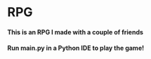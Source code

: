 # RPG

<h4>This is an RPG I made with a couple of friends</h4>
<h4>Run main.py in a Python IDE to play the game!</h4>
